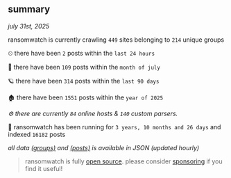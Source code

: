 
## summary
_july 31st, 2025_

ransomwatch is currently crawling `449` sites belonging to `214` unique groups

⏲ there have been `2` posts within the `last 24 hours`

🦈 there have been `109` posts within the `month of july`

🪐 there have been `314` posts within the `last 90 days`

🏚 there have been `1551` posts within the `year of 2025`

_⚙️ there are currently `84` online hosts & `140` custom parsers._

🦕 ransomwatch has been running for `3 years, 10 months and 26 days` and indexed `16182` posts

_all data  [(groups)](http://ransomwhat.telemetry.ltd/groups) and [(posts)](http://ransomwhat.telemetry.ltd/posts) is available in JSON (updated hourly)_

> ransomwatch is fully [open source](https://github.com/joshhighet/ransomwatch#ransomwatch--). please consider [sponsoring](https://github.com/sponsors/joshhighet) if you find it useful!
